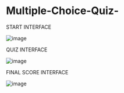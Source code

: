 # Multiple-Choice-Quiz-

START INTERFACE 

![image](https://user-images.githubusercontent.com/102236245/210200493-6e6bad0f-4199-4181-9e7c-7ad9c26095fe.png)

QUIZ INTERFACE

![image](https://user-images.githubusercontent.com/102236245/210200525-f93b2a65-633f-408b-b721-b75d33559d1f.png)

FINAL SCORE INTERFACE 

![image](https://user-images.githubusercontent.com/102236245/210200552-bc67cdcf-b820-4d94-9fff-acee1a7fc85f.png)

